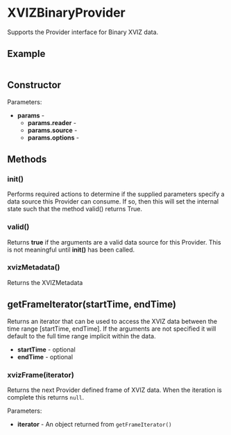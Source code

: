 # XVIZBinaryProvider

Supports the Provider interface for Binary XVIZ data.

## Example

```js
```

## Constructor

Parameters:

- **params** -
  - **params.reader** -
  - **params.source** -
  - **params.options** -

## Methods

### init()

Performs required actions to determine if the supplied parameters specify a data source this
Provider can consume. If so, then this will set the internal state such that the method valid()
returns True.

### valid()

Returns **true** if the arguments are a valid data source for this Provider. This is not meaningful
until **init()** has been called.

### xvizMetadata()

Returns the XVIZMetadata

## getFrameIterator(startTime, endTime)

Returns an iterator that can be used to access the XVIZ data between the time range [startTime,
endTime]. If the arguments are not specified it will default to the full time range implicit within
the data.

- **startTime** - optional
- **endTime** - optional

### xvizFrame(iterator)

Returns the next Provider defined frame of XVIZ data. When the iteration is complete this returns
`null`.

Parameters:

- **iterator** - An object returned from `getFrameIterator()`
